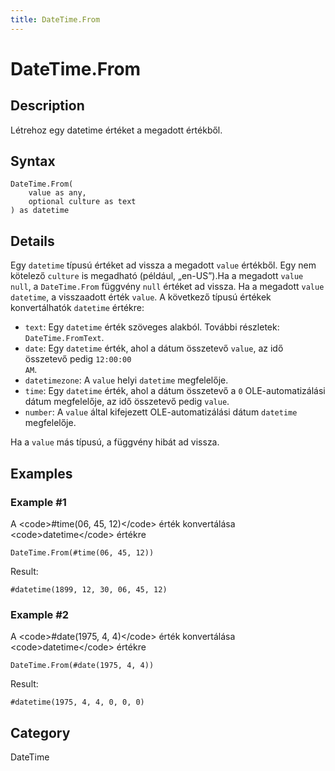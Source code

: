 ```yaml
---
title: DateTime.From
---
```


# DateTime.From


## Description

Létrehoz egy datetime értéket a megadott értékből.


## Syntax

```powerquery
DateTime.From(
    value as any,
    optional culture as text
) as datetime
```


## Details

Egy <code>datetime</code> típusú értéket ad vissza a megadott <code>value</code> értékből. Egy nem kötelező <code>culture</code> is megadható (például, „en-US”).Ha a megadott <code>value</code> <code>null</code>, a <code>DateTime.From</code> függvény <code>null</code> értéket ad vissza. Ha a megadott <code>value</code> <code>datetime</code>, a visszaadott érték <code>value</code>. A következő típusú értékek konvertálhatók <code>datetime</code> értékre:      <ul>        <li><code>text</code>: Egy <code>datetime</code> érték szöveges alakból. További részletek: <code>DateTime.FromText</code>.</li>        <li><code>date</code>: Egy <code>datetime</code> érték, ahol a dátum összetevő <code>value</code>, az idő összetevő pedig <code>12:00:00 AM</code>.</li>        <li><code>datetimezone</code>: A <code>value</code> helyi <code>datetime</code> megfelelője.</li>        <li><code>time</code>: Egy <code>datetime</code> érték, ahol a dátum összetevő a <code>0</code> OLE-automatizálási dátum megfelelője, az idő összetevő pedig <code>value</code>.</li>        <li><code>number</code>: A <code>value</code> által kifejezett OLE-automatizálási dátum <code>datetime</code> megfelelője.</li>      </ul>Ha a <code>value</code> más típusú, a függvény hibát ad vissza.


## Examples

### Example #1 
A &lt;code&gt;#time(06, 45, 12)&lt;/code&gt; érték konvertálása &lt;code&gt;datetime&lt;/code&gt; értékre
```powerquery
DateTime.From(#time(06, 45, 12))
```

Result: 
```powerquery
#datetime(1899, 12, 30, 06, 45, 12)
```


### Example #2 
A &lt;code&gt;#date(1975, 4, 4)&lt;/code&gt; érték konvertálása &lt;code&gt;datetime&lt;/code&gt; értékre
```powerquery
DateTime.From(#date(1975, 4, 4))
```

Result: 
```powerquery
#datetime(1975, 4, 4, 0, 0, 0)
```




## Category
DateTime
